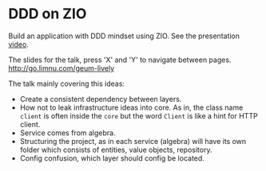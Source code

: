 # DDD on ZIO

Build an application with DDD mindset using ZIO.
See the presentation [video](https://youtu.be/U_ZS0JuXE7w).

The slides for the talk, press 'X' and 'Y' to navigate between pages.  
http://go.limnu.com/geum-lively

The talk mainly covering this ideas:
- Create a consistent dependency between layers.
- How not to leak infrastructure ideas into core. As in, the class name `client` is often inside the `core` but the word `Client` is like a hint for HTTP client.
- Service comes from algebra.
- Structuring the project, as in each service (algebra) will have its own folder which consists of entities, value objects, repository.
- Config confusion, which layer should config be located.
